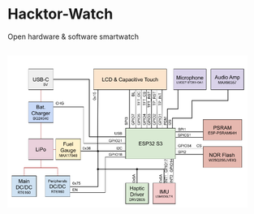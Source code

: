 # Hacktor-Watch
Open hardware &amp; software smartwatch

## 

<img src="https://github.com/dantudose/Hacktor-Watch/blob/main/Images/Hacktor Watch 2.0.png" height="300"/>

